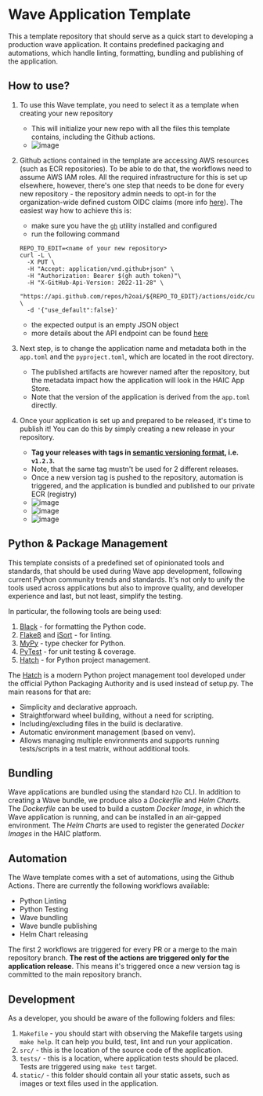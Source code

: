 # Wave Application Template

This a template repository that should serve as a quick start to developing a production wave application.
It contains predefined packaging and automations, which handle linting, formatting, bundling and publishing of the application.

## How to use?

1. To use this Wave template, you need to select it as a template when creating your new repository
    - This will initialize your new repo with all the files this template contains, including the Github actions.
    - ![image](https://github.com/h2oai/wave-template/assets/9008237/3c742260-b6ba-45e2-afd8-62da207882b4)

2. Github actions contained in the template are accessing AWS resources (such as ECR repositories).
   To be able to do that, the workflows need to assume AWS IAM roles. All the required
   infrastructure for this is set up elsewhere, however, there's one step that needs to be done for
   every new repository - the repository admin needs to opt-in for the organization-wide defined
   custom OIDC claims (more info
   [here](https://docs.github.com/en/rest/actions/oidc?apiVersion=2022-11-28#set-the-customization-template-for-an-oidc-subject-claim-for-a-repository)).
   The easiest way how to achieve this is:
   - make sure you have the [`gh`](https://cli.github.com) utility installed and configured
   - run the following command

   ```shell
   REPO_TO_EDIT=<name of your new repository>
   curl -L \
     -X PUT \
     -H "Accept: application/vnd.github+json" \
     -H "Authorization: Bearer $(gh auth token)"\
     -H "X-GitHub-Api-Version: 2022-11-28" \
     "https://api.github.com/repos/h2oai/${REPO_TO_EDIT}/actions/oidc/customization/sub" \
     -d '{"use_default":false}'
   ```

      - the expected output is an empty JSON object
      - more details about the API endpoint can be found
        [here](https://docs.github.com/en/rest/actions/oidc?apiVersion=2022-11-28#set-the-customization-template-for-an-oidc-subject-claim-for-a-repository)

3. Next step, is to change the application name and metadata both in the `app.toml` and the `pyproject.toml`, which are located in the root directory.
    - The published artifacts are however named after the repository, but the metadata impact how the application will look in the HAIC App Store.
    - Note that the version of the application is derived from the `app.toml` directly.
4. Once your application is set up and prepared to be released, it's time to publish it! You can do this by simply creating a new release in your repository.
    - **Tag your releases with tags in [semantic versioning format](https://semver.org/), i.e. `v1.2.3`.**
    - Note, that the same tag mustn't be used for 2 different releases.
    - Once a new version tag is pushed to the repository, automation is triggered, and the application is bundled and published to our private ECR (registry)
    - ![image](https://github.com/h2oai/wave-template/assets/9008237/40e0f7b5-81f4-44e4-a346-39aafafda731)
    - ![image](https://github.com/h2oai/wave-template/assets/9008237/3b87c71a-b346-4a67-88f4-510aa3b5f61f)
    - ![image](https://github.com/h2oai/wave-template/assets/9008237/9bbeaccd-3524-4e60-a232-c57d6d24e6fb)


## Python & Package Management

This template consists of a predefined set of opinionated tools and standards, that should be used during Wave app development, following current Python community trends and standards.
It's not only to unify the tools used across applications but also to improve quality, and developer experience and last, but not least, simplify the testing.

In particular, the following tools are being used:

1. [Black](https://github.com/psf/black) - for formatting the Python code.
1. [Flake8](https://pypi.org/project/flake8/) and [iSort](https://pypi.org/project/isort/) - for linting.
1. [MyPy](https://www.mypy-lang.org/) - type checker for Python.
1. [PyTest](https://docs.pytest.org/en/latest/) - for unit testing & coverage.
1. [Hatch](https://hatch.pypa.io/) - for Python project management.

The [Hatch](https://hatch.pypa.io/) is a modern Python project management tool developed under the official Python Packaging Authority and is used instead of setup.py.
The main reasons for that are:

- Simplicity and declarative approach.
- Straightforward wheel building, without a need for scripting.
- Including/excluding files in the build is declarative.
- Automatic environment management (based on venv).
- Allows managing multiple environments and supports running tests/scripts in a test matrix, without additional tools.

## Bundling

Wave applications are bundled using the standard `h2o` CLI. In addition to creating a Wave bundle, we produce also a _Dockerfile_ and _Helm Charts_.
The _Dockerfile_ can be used to build a custom _Docker Image_, in which the Wave application is running, and can be installed in an air-gapped environment.
The _Helm Charts_ are used to register the generated _Docker Images_ in the HAIC platform.

## Automation

The Wave template comes with a set of automations, using the Github Actions. There are currently the following workflows available:

- Python Linting
- Python Testing
- Wave bundling
- Wave bundle publishing
- Helm Chart releasing

The first 2 workflows are triggered for every PR or a merge to the main repository branch. **The rest of the actions are triggered only for the application release**. This means it's triggered once a new version tag is committed to the main repository branch.

## Development

As a developer, you should be aware of the following folders and files:

1. `Makefile` - you should start with observing the Makefile targets using `make help`. It can help you build, test, lint and run your application.
1. `src/` - this is the location of the source code of the application.
1. `tests/` - this is a location, where application tests should be placed. Tests are triggered using `make test` target.
1. `static/` - this folder should contain all your static assets, such as images or text files used in the application.
